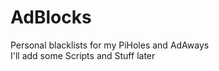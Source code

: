 # AdBlocks
Personal blacklists for my PiHoles and AdAways<br>
I'll add some Scripts and Stuff later

